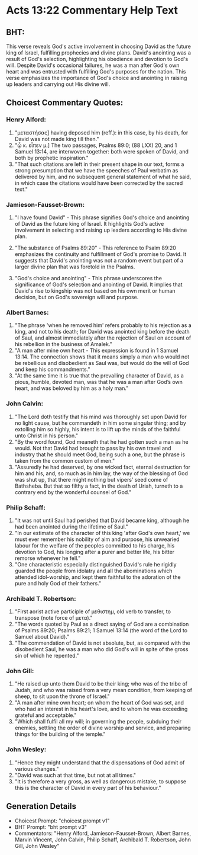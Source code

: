 # Acts 13:22 Commentary Help Text

## BHT:
This verse reveals God's active involvement in choosing David as the future king of Israel, fulfilling prophecies and divine plans. David's anointing was a result of God's selection, highlighting his obedience and devotion to God's will. Despite David's occasional failures, he was a man after God's own heart and was entrusted with fulfilling God's purposes for the nation. This verse emphasizes the importance of God's choice and anointing in raising up leaders and carrying out His divine will.

## Choicest Commentary Quotes:
### Henry Alford:
1. "μεταστήσας] having deposed him (reff.): in this case, by his death, for David was not made king till then." 
2. "ᾧ κ. εἶπεν μ.] The two passages, Psalms 89:0; (88 LXX) 20, and 1 Samuel 13:14, are interwoven together: both were spoken of David, and both by prophetic inspiration."
3. "That such citations are left in their present shape in our text, forms a strong presumption that we have the speeches of Paul verbatim as delivered by him, and no subsequent general statement of what he said, in which case the citations would have been corrected by the sacred text."

### Jamieson-Fausset-Brown:
1. "I have found David" - This phrase signifies God's choice and anointing of David as the future king of Israel. It highlights God's active involvement in selecting and raising up leaders according to His divine plan.

2. "The substance of Psalms 89:20" - This reference to Psalm 89:20 emphasizes the continuity and fulfillment of God's promise to David. It suggests that David's anointing was not a random event but part of a larger divine plan that was foretold in the Psalms.

3. "God's choice and anointing" - This phrase underscores the significance of God's selection and anointing of David. It implies that David's rise to kingship was not based on his own merit or human decision, but on God's sovereign will and purpose.

### Albert Barnes:
1. "The phrase 'when he removed him' refers probably to his rejection as a king, and not to his death; for David was anointed king before the death of Saul, and almost immediately after the rejection of Saul on account of his rebellion in the business of Amalek."
2. "A man after mine own heart - This expression is found in 1 Samuel 13:14. The connection shows that it means simply a man who would not be rebellious and disobedient as Saul was, but would do the will of God and keep his commandments."
3. "At the same time it is true that the prevailing character of David, as a pious, humble, devoted man, was that he was a man after God’s own heart, and was beloved by him as a holy man."

### John Calvin:
1. "The Lord doth testify that his mind was thoroughly set upon David for no light cause, but he commandeth in him some singular thing; and by extolling him so highly, his intent is to lift up the minds of the faithful unto Christ in his person."
2. "By the word found, God meaneth that he had gotten such a man as he would. Not that David had brought to pass by his own travel and industry that he should meet God, being such a one, but the phrase is taken from the common custom of men."
3. "Assuredly he had deserved, by one wicked fact, eternal destruction for him and his, and, so much as in him lay, the way of the blessing of God was shut up, that there might nothing but vipers’ seed come of Bathsheba. But that so filthy a fact, in the death of Uriah, turneth to a contrary end by the wonderful counsel of God."

### Philip Schaff:
1. "It was not until Saul had perished that David became king, although he had been anointed during the lifetime of Saul."
2. "In our estimate of the character of this king 'after God's own heart,' we must ever remember his nobility of aim and purpose, his unwearied labour for the welfare of the peoples committed to his charge, his devotion to God, his longing after a purer and better life, his bitter remorse whenever he fell."
3. "One characteristic especially distinguished David's rule he rigidly guarded the people from idolatry and all the abominations which attended idol-worship, and kept them faithful to the adoration of the pure and holy God of their fathers."

### Archibald T. Robertson:
1. "First aorist active participle of μεθιστημ, old verb to transfer, to transpose (note force of μετα)."
2. "The words quoted by Paul as a direct saying of God are a combination of Psalms 89:20; Psalms 89:21; 1 Samuel 13:14 (the word of the Lord to Samuel about David)."
3. "The commendation of David is not absolute, but, as compared with the disobedient Saul, he was a man who did God's will in spite of the gross sin of which he repented."

### John Gill:
1. "He raised up unto them David to be their king; who was of the tribe of Judah, and who was raised from a very mean condition, from keeping of sheep, to sit upon the throne of Israel." 
2. "A man after mine own heart; on whom the heart of God was set, and who had an interest in his heart's love, and to whom he was exceeding grateful and acceptable."
3. "Which shall fulfil all my will; in governing the people, subduing their enemies, settling the order of divine worship and service, and preparing things for the building of the temple."

### John Wesley:
1. "Hence they might understand that the dispensations of God admit of various changes."
2. "David was such at that time, but not at all times."
3. "It is therefore a very gross, as well as dangerous mistake, to suppose this is the character of David in every part of his behaviour."


## Generation Details
- Choicest Prompt: "choicest prompt v1"
- BHT Prompt: "bht prompt v3"
- Commentators: "Henry Alford, Jamieson-Fausset-Brown, Albert Barnes, Marvin Vincent, John Calvin, Philip Schaff, Archibald T. Robertson, John Gill, John Wesley"
